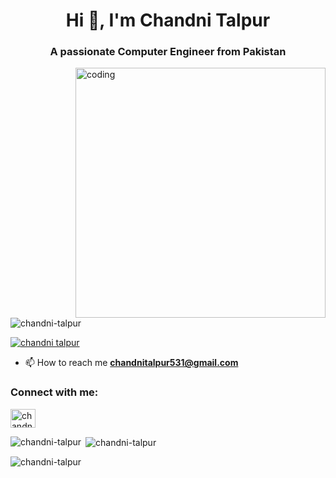 <h1 align="center">Hi 👋, I'm Chandni Talpur</h1>
<h3 align="center">A passionate Computer Engineer from Pakistan</h3>

<img align="right" alt="coding" width="400" src="https://i.pinimg.com/originals/e7/26/c7/e726c74ac081eed50feee1433d12c998.gif">

<p align="left"> <img src="https://komarev.com/ghpvc/?username=chandni-talpur&label=Profile%20views&color=0e75b6&style=flat" alt="chandni-talpur" /> </p>

<p align="left"> <a href="https://twitter.com/chandni talpur" target="blank"><img src="https://img.shields.io/twitter/follow/chandni talpur?logo=twitter&style=for-the-badge" alt="chandni talpur" /></a> </p>

- 📫 How to reach me **chandnitalpur531@gmail.com**

<h3 align="left">Connect with me:</h3>
<p align="left">
<a href="https://twitter.com/chandni talpur" target="blank"><img align="center" src="https://raw.githubusercontent.com/rahuldkjain/github-profile-readme-generator/master/src/images/icons/Social/twitter.svg" alt="chandni talpur" height="30" width="40" /></a>
</p>

<p><img align="left" src="https://github-readme-stats.vercel.app/api/top-langs?username=chandni-talpur&show_icons=true&locale=en&layout=compact" alt="chandni-talpur" /></p>

<p>&nbsp;<img align="center" src="https://github-readme-stats.vercel.app/api?username=chandni-talpur&show_icons=true&locale=en" alt="chandni-talpur" /></p>

<p><img align="center" src="https://github-readme-streak-stats.herokuapp.com/?user=chandni-talpur&" alt="chandni-talpur" /></p>


